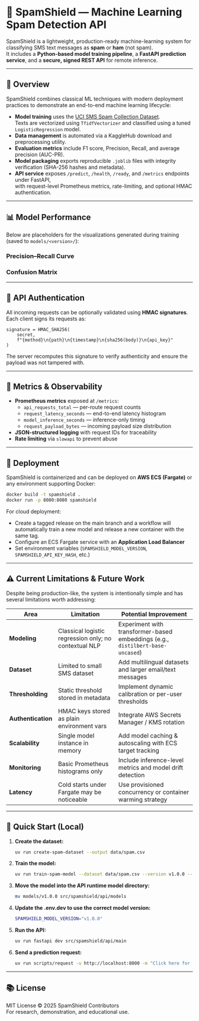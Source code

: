 # 📡 SpamShield — Machine Learning Spam Detection API

SpamShield is a lightweight, production-ready machine-learning system for classifying SMS text messages as **spam** or **ham** (not spam).  
It includes a **Python-based model training pipeline**, a **FastAPI prediction service**, and a **secure, signed REST API** for remote inference.

---

## 🧠 Overview

SpamShield combines classical ML techniques with modern deployment practices to demonstrate an end-to-end machine learning lifecycle:

- **Model training** uses the [UCI SMS Spam Collection Dataset](https://www.kaggle.com/datasets/uciml/sms-spam-collection-dataset).  
  Texts are vectorized using `TfidfVectorizer` and classified using a tuned `LogisticRegression` model.
- **Data management** is automated via a KaggleHub download and preprocessing utility.
- **Evaluation metrics** include F1 score, Precision, Recall, and average precision (AUC-PR).
- **Model packaging** exports reproducible `.joblib` files with integrity verification (SHA-256 hashes and metadata).
- **API service** exposes `/predict`, `/health`, `/ready`, and `/metrics` endpoints under FastAPI,  
  with request-level Prometheus metrics, rate-limiting, and optional HMAC authentication.

---

## 📊 Model Performance

Below are placeholders for the visualizations generated during training (saved to `models/<version>/`):

### Precision–Recall Curve

### Confusion Matrix

---

## 🔐 API Authentication

All incoming requests can be optionally validated using **HMAC signatures**.  
Each client signs its requests as:

```
signature = HMAC_SHA256(
    secret,
    f"{method}\n{path}\n{timestamp}\n{sha256(body)}\n{api_key}"
)
```

The server recomputes this signature to verify authenticity and ensure the payload was not tampered with.

---

## 🧩 Metrics & Observability

- **Prometheus metrics** exposed at `/metrics`:
  - `api_requests_total` — per-route request counts
  - `request_latency_seconds` — end-to-end latency histogram
  - `model_inference_seconds` — inference-only timing
  - `request_payload_bytes` — incoming payload size distribution
- **JSON-structured logging** with request IDs for traceability
- **Rate limiting** via `slowapi` to prevent abuse

---

## 🚀 Deployment

SpamShield is containerized and can be deployed on **AWS ECS (Fargate)** or any environment supporting Docker:

```bash
docker build -t spamshield .
docker run -p 8080:8080 spamshield
```

For cloud deployment:

- Create a tagged release on the main branch and a workflow will automatically train a new model and release
  a new container with the same tag.
- Configure an ECS Fargate service with an **Application Load Balancer**
- Set environment variables (`SPAMSHIELD_MODEL_VERSION`, `SPAMSHIELD_API_KEY_HASH`, etc.)

---

## ⚠️ Current Limitations & Future Work

Despite being production-like, the system is intentionally simple and has several limitations worth addressing:

| Area               | Limitation                                            | Potential Improvement                                                          |
| ------------------ | ----------------------------------------------------- | ------------------------------------------------------------------------------ |
| **Modeling**       | Classical logistic regression only; no contextual NLP | Experiment with transformer-based embeddings (e.g., `distilbert-base-uncased`) |
| **Dataset**        | Limited to small SMS dataset                          | Add multilingual datasets and larger email/text messages                       |
| **Thresholding**   | Static threshold stored in metadata                   | Implement dynamic calibration or per-user thresholds                           |
| **Authentication** | HMAC keys stored as plain environment vars            | Integrate AWS Secrets Manager / KMS rotation                                   |
| **Scalability**    | Single model instance in memory                       | Add model caching & autoscaling with ECS target tracking                       |
| **Monitoring**     | Basic Prometheus histograms only                      | Include inference-level metrics and model drift detection                      |
| **Latency**        | Cold starts under Fargate may be noticeable           | Use provisioned concurrency or container warming strategy                      |

---

## 🧪 Quick Start (Local)

1. **Create the dataset:**

   ```bash
   uv run create-spam-dataset --output data/spam.csv
   ```

2. **Train the model:**

   ```bash
   uv run train-spam-model --dataset data/spam.csv --version v1.0.0 --plots
   ```

3. **Move the model into the API runtime model directory:**

   ```bash
   mv models/v1.0.0 src/spamshield/api/models
   ```

4. **Update the .env.dev to use the correct model version:**

   ```bash
   SPAMSHIELD_MODEL_VERSION="v1.0.0"
   ```

5. **Run the API:**

   ```bash
   uv run fastapi dev src/spamshield/api/main
   ```

6. **Send a prediction request:**
   ```bash
   uv run scripts/request -u http://localhost:8000 -m "Click here for free cash!"
   ```

---

## 📚 License

MIT License © 2025 SpamShield Contributors  
For research, demonstration, and educational use.
